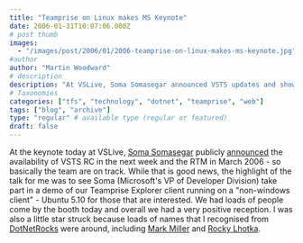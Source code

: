 ```yaml
---
title: "Teamprise on Linux makes MS Keynote"
date: 2006-01-31T10:07:06.000Z
# post thumb
images:
  - "/images/post/2006/01/2006-teamprise-on-linux-makes-ms-keynote.jpg"
#author
author: "Martin Woodward"
# description
description: "At VSLive, Soma Somasegar announced VSTS updates and showcased the Teamprise Explorer running on Ubuntu, drawing a positive crowd."
# Taxonomies
categories: ["tfs", "technology", "dotnet", "teamprise", "web"]
tags: ["blog", "archive"]
type: "regular" # available type (regular or featured)
draft: false
---
```

At the keynote today at VSLive, [Soma Somasegar](http://blogs.msdn.com/somasegar/default.aspx) publicly [announced](http://blogs.msdn.com/somasegar/archive/2006/01/30/518987.aspx) the availability of VSTS RC in the next week and the RTM in March 2006 - so basically the team are on track.  While that is good news, the highlight of the talk for me was to see Soma (Microsoft's VP of Developer Division) take part in a demo of our Teamprise Explorer client running on a "non-windows client" - Ubuntu 5.10 for those that are interested.  We had loads of people come by the booth today and overall we had a very positive reception.  I was also a little star struck because loads of names that I recognised from [DotNetRocks](http://www.dotnetrocks.com/) were around, including [Mark Miller](http://www.devexpress.com/) and [Rocky Lhotka](http://lhotka.net/).